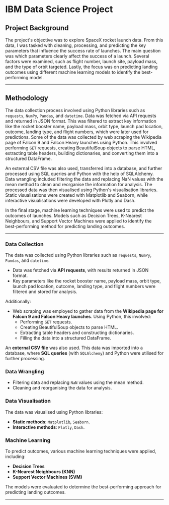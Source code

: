 # IBM Data Science Project

## Project Background

The project's objective was to explore SpaceX rocket launch data. From this data, I was tasked with cleaning, processing, and predicting the key parameters that influence the success rate of launches. The main question was which parameters clearly affect the success of a launch. Several factors were examined, such as flight number, launch site, payload mass, and the type of orbit targeted. Lastly, the focus was on predicting landing outcomes using different machine learning models to identify the best-performing model.

---

## Methodology

The data collection process involved using Python libraries such as `requests`, `NumPy`, `Pandas`, and `datetime`. Data was fetched via API requests and returned in JSON format. This was filtered to extract key information like the rocket booster name, payload mass, orbit type, launch pad location, outcome, landing type, and flight numbers, which were later used for predictions. Some of the data was collected by web scraping the Wikipedia page of Falcon 9 and Falcon Heavy launches using Python. This involved performing `GET` requests, creating BeautifulSoup objects to parse HTML, extracting table headers, building dictionaries, and converting them into a structured DataFrame. 

An external CSV file was also used, transferred into a database, and further processed using SQL queries and Python with the help of SQLAlchemy. Data wrangling included filtering the data and replacing NaN values with the mean method to clean and reorganise the information for analysis. The processed data was then visualised using Python's visualisation libraries. Static visualisations were created with Matplotlib and Seaborn, while interactive visualisations were developed with Plotly and Dash.

In the final stage, machine learning techniques were used to predict the outcomes of launches. Models such as Decision Trees, K-Nearest Neighbours, and Support Vector Machines were applied to identify the best-performing method for predicting landing outcomes.

---

### Data Collection  
The data was collected using Python libraries such as `requests`, `NumPy`, `Pandas`, and `datetime`.  
- Data was fetched via **API requests**, with results returned in JSON format.  
- Key parameters like the rocket booster name, payload mass, orbit type, launch pad location, outcome, landing type, and flight numbers were filtered and stored for analysis.

Additionally:  
- Web scraping was employed to gather data from the **Wikipedia page for Falcon 9 and Falcon Heavy launches**. Using Python, this involved:
  - Performing `GET` requests.
  - Creating BeautifulSoup objects to parse HTML.
  - Extracting table headers and constructing dictionaries.
  - Filling the data into a structured DataFrame.

An **external CSV file** was also used. This data was imported into a database, where **SQL queries** (with `SQLAlchemy`) and Python were utilised for further processing.

### Data Wrangling  
- Filtering data and replacing `NaN` values using the mean method.  
- Cleaning and reorganising the data for analysis.

### Data Visualisation  
The data was visualised using Python libraries:
- **Static methods**: `Matplotlib`, `Seaborn`.
- **Interactive methods**: `Plotly`, `Dash`.

### Machine Learning  
To predict outcomes, various machine learning techniques were applied, including:
- **Decision Trees**  
- **K-Nearest Neighbours (KNN)**  
- **Support Vector Machines (SVM)**  

The models were evaluated to determine the best-performing approach for predicting landing outcomes.

---





